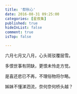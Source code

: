 ```yaml
---
title: '祭秋心'
date: 2016-08-31 09:25:00
categories: [星夜集]
published: true
hideInList: false
comment: true 
isTop: false

---
```


六月七月又八月，心头斑驳覆层雪。

多恨世事有阴缺，更恨未怜走方觉。

是喜还悲已不再，不理俗物将尔略。

姊妹不懂涕泗流，奈何奈何桥头越？
